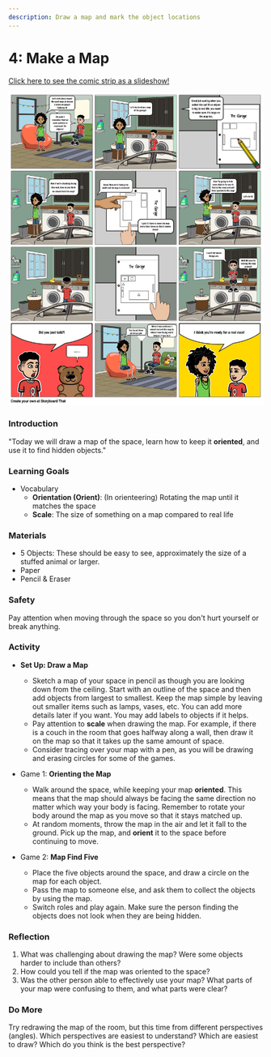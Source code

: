 ```yaml
---
description: Draw a map and mark the object locations
---
```


# 4: Make a Map

[Click here to see the comic strip as a slideshow!](https://docs.google.com/presentation/d/e/2PACX-1vQEqGBoSF-sAH8hKZMkuwt9KO7IzVAiBWHzprQMySm-LGwJ9ZHrir4Eo5kBa2xylg/pub?start=false&loop=false&delayms=3000)

![](../.gitbook/assets/lesson-4-make-a-map-highres-3-%20%281%29.png)

### Introduction

"Today we will draw a map of the space, learn how to keep it **oriented**, and use it to find hidden objects."

### Learning Goals

* Vocabulary 
  * **Orientation \(Orient\)**: \(In orienteering\) Rotating the map until it matches the space
  * **Scale**: The size of something on a map compared to real life

### **Materials**

* 5 Objects: These should be easy to see, approximately the size of a stuffed animal or larger.
* Paper
* Pencil & Eraser

### Safety

Pay attention when moving through the space so you don't hurt yourself or break anything.

### Activity

* **Set Up: Draw a Map**

  * Sketch a map of your space in pencil as though you are looking down from the ceiling. Start with an outline of the space and then add objects from largest to smallest. Keep the map simple by leaving out smaller items such as lamps, vases, etc. You can add more details later if you want. You may add labels to objects if it helps.
  * Pay attention to **scale** when drawing the map. For example, if there is a couch in the room that goes halfway along a wall, then draw it on the map so that it takes up the same amount of space.
  * Consider tracing over your map with a pen, as you will be drawing and erasing circles for some of the games.

* Game 1: **Orienting the Map**

  * Walk around the space, while keeping your map **oriented**. This means that the map should always be facing the same direction no matter which way your body is facing. Remember to rotate your body around the map as you move so that it stays matched up.
  * At random moments, throw the map in the air and let it fall to the ground. Pick up the map, and **orient** it to the space before continuing to move.

* Game 2: **Map Find Five**
  * Place the five objects around the space, and draw a circle on the map for each object. 
  * Pass the map to someone else, and ask them to collect the objects by using the map.
  * Switch roles and play again. Make sure the person finding the objects does not look when they are being hidden.

### Reflection

1. What was challenging about drawing the map? Were some objects harder to include than others?
2. How could you tell if the map was oriented to the space?
3. Was the other person able to effectively use your map? What parts of your map were confusing to them, and what parts were clear?

### Do More

Try redrawing the map of the room, but this time from different perspectives \(angles\). Which perspectives are easiest to understand? Which are easiest to draw? Which do you think is the best perspective?

